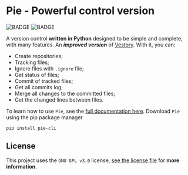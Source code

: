 # Pie - Powerful control version

![BADGE](https://img.shields.io/static/v1?label=status&message=development&color=green)
![BADGE](https://img.shields.io/static/v1?label=license&message=GPL%20v3.0&color=blue)

A version control **written in Python** designed to be simple and complete, with many features. An ***improved version*** of [Vestory](https://github.com/jaedsonpys/vestory). With it, you can:

- Create repositories;
- Tracking files;
- Ignore files with `.ignore` file;
- Get status of files;
- Commit of tracked files;
- Get all commits log;
- Merge all changes to the committed files;
- Get the changed lines between files.

To learn how to use `Pie`, see the [full documentation here](https://github.com/jaedsonpys/cookiedb/tree/master/DOCS). Download `Pie` using the pip package manager

```
pip install pie-cli
```

<!-- You can **follow development** in the `dev` branch ([dev branch on GitHub](https://github.com/jaedsonpys/pie/tree/dev)), where development is taking place until the **first version** is ready. -->

## License

This project uses the `GNU GPL v3.0` license, [see the license file](https://github.com/jaedsonpys/pie/blob/master/LICENSE) for **more information**.